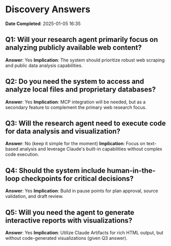 # Discovery Answers

**Date Completed**: 2025-01-05 16:35

## Q1: Will your research agent primarily focus on analyzing publicly available web content?
**Answer**: Yes
**Implication**: The system should prioritize robust web scraping and public data analysis capabilities.

## Q2: Do you need the system to access and analyze local files and proprietary databases?
**Answer**: Yes
**Implication**: MCP integration will be needed, but as a secondary feature to complement the primary web research focus.

## Q3: Will the research agent need to execute code for data analysis and visualization?
**Answer**: No (keep it simple for the moment)
**Implication**: Focus on text-based analysis and leverage Claude's built-in capabilities without complex code execution.

## Q4: Should the system include human-in-the-loop checkpoints for critical decisions?
**Answer**: Yes
**Implication**: Build in pause points for plan approval, source validation, and draft review.

## Q5: Will you need the agent to generate interactive reports with visualizations?
**Answer**: Yes
**Implication**: Utilize Claude Artifacts for rich HTML output, but without code-generated visualizations (given Q3 answer).